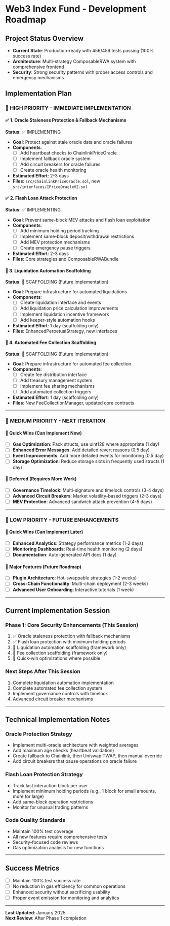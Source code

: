# Web3 Index Fund - Development Roadmap

## Project Status Overview
- **Current State**: Production-ready with 456/456 tests passing (100% success rate)
- **Architecture**: Multi-strategy ComposableRWA system with comprehensive frontend
- **Security**: Strong security patterns with proper access controls and emergency mechanisms

## Implementation Plan

### 🚨 HIGH PRIORITY - IMMEDIATE IMPLEMENTATION

#### ✅ 1. Oracle Staleness Protection & Fallback Mechanisms
**Status**: ✅ IMPLEMENTING
- **Goal**: Protect against stale oracle data and oracle failures
- **Components**:
  - [ ] Add heartbeat checks to ChainlinkPriceOracle
  - [ ] Implement fallback oracle system
  - [ ] Add circuit breakers for oracle failures
  - [ ] Create oracle health monitoring
- **Estimated Effort**: 2-3 days
- **Files**: `src/ChainlinkPriceOracle.sol`, new `src/interfaces/IPriceOracleV2.sol`

#### ✅ 2. Flash Loan Attack Protection
**Status**: ✅ IMPLEMENTING  
- **Goal**: Prevent same-block MEV attacks and flash loan exploitation
- **Components**:
  - [ ] Add minimum holding period tracking
  - [ ] Implement same-block deposit/withdrawal restrictions
  - [ ] Add MEV protection mechanisms
  - [ ] Create emergency pause triggers
- **Estimated Effort**: 2-3 days
- **Files**: Core strategies and ComposableRWABundle

#### 🚧 3. Liquidation Automation Scaffolding
**Status**: 🚧 SCAFFOLDING (Future Implementation)
- **Goal**: Prepare infrastructure for automated liquidations
- **Components**:
  - [ ] Create liquidation interface and events
  - [ ] Add liquidation price calculation improvements
  - [ ] Implement liquidation incentive framework
  - [ ] Add keeper-style automation hooks
- **Estimated Effort**: 1 day (scaffolding only)
- **Files**: EnhancedPerpetualStrategy, new interfaces

#### 🚧 4. Automated Fee Collection Scaffolding
**Status**: 🚧 SCAFFOLDING (Future Implementation)
- **Goal**: Prepare infrastructure for automated fee collection
- **Components**:
  - [ ] Create fee distribution interface
  - [ ] Add treasury management system
  - [ ] Implement fee sharing mechanisms
  - [ ] Add automated collection triggers
- **Estimated Effort**: 1 day (scaffolding only)
- **Files**: New FeeCollectionManager, updated core contracts

---

### 🔶 MEDIUM PRIORITY - NEXT ITERATION

#### 🚀 Quick Wins (Can Implement Now)
- [ ] **Gas Optimization**: Pack structs, use uint128 where appropriate (1 day)
- [ ] **Enhanced Error Messages**: Add detailed revert reasons (0.5 day)  
- [ ] **Event Improvements**: Add more detailed events for monitoring (0.5 day)
- [ ] **Storage Optimization**: Reduce storage slots in frequently used structs (1 day)

#### 🔄 Deferred (Requires More Work)
- [ ] **Governance Timelock**: Multi-signature and timelock controls (3-4 days)
- [ ] **Advanced Circuit Breakers**: Market volatility-based triggers (2-3 days)
- [ ] **MEV Protection**: Advanced sandwich attack prevention (4-5 days)

---

### 🔹 LOW PRIORITY - FUTURE ENHANCEMENTS

#### 🚀 Quick Wins (Can Implement Later)
- [ ] **Enhanced Analytics**: Strategy performance metrics (1-2 days)
- [ ] **Monitoring Dashboards**: Real-time health monitoring (2 days)
- [ ] **Documentation**: Auto-generated API docs (1 day)

#### 🔄 Major Features (Future Roadmap)
- [ ] **Plugin Architecture**: Hot-swappable strategies (1-2 weeks)
- [ ] **Cross-Chain Functionality**: Multi-chain deployment (2-3 weeks)
- [ ] **Advanced User Onboarding**: Interactive tutorials (1 week)

---

## Current Implementation Session

### Phase 1: Core Security Enhancements (This Session)
1. ✅ Oracle staleness protection with fallback mechanisms
2. ✅ Flash loan protection with minimum holding periods  
3. 🚧 Liquidation automation scaffolding (framework only)
4. 🚧 Fee collection scaffolding (framework only)
5. 🚀 Quick-win optimizations where possible

### Next Steps After This Session
1. Complete liquidation automation implementation
2. Complete automated fee collection system
3. Implement governance controls with timelock
4. Advanced circuit breaker mechanisms

---

## Technical Implementation Notes

### Oracle Protection Strategy
- Implement multi-oracle architecture with weighted averages
- Add maximum age checks (heartbeat validation)
- Create fallback to Chainlink, then Uniswap TWAP, then manual override
- Add circuit breakers that pause operations on oracle failure

### Flash Loan Protection Strategy  
- Track last interaction block per user
- Implement minimum holding periods (e.g., 1 block for small amounts, more for large)
- Add same-block operation restrictions
- Monitor for unusual trading patterns

### Code Quality Standards
- Maintain 100% test coverage
- All new features require comprehensive tests
- Security-focused code reviews
- Gas optimization analysis for new functions

---

## Success Metrics
- [ ] Maintain 100% test success rate
- [ ] No reduction in gas efficiency for common operations
- [ ] Enhanced security without sacrificing usability
- [ ] Proper event emission for monitoring and analytics

---

**Last Updated**: January 2025  
**Next Review**: After Phase 1 completion